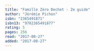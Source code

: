 ```yaml
---
title: "Famille Zéro Dechet - Ze guide"
author: "Jérémie Pichon"
isbn: "2365491871"
isbn13: "9782365491877"
rating: 5
pages: 256
read: "2017-08-27"
added: "2017-08-27"
---
```


